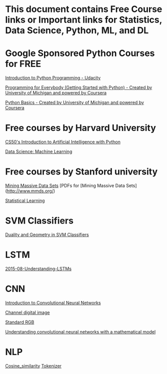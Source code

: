 # This document contains Free Course links or Important links for Statistics, Data Science, Python, ML, and DL

# Google Sponsored Python Courses for FREE
[Introduction to Python Programming - Udacity](https://learndigital.withgoogle.com/digitalunlocked/course/introduction-to-python-programming)

[Programming for Everybody (Getting Started with Python) - Created by University of Michigan and powered by Coursera](https://learndigital.withgoogle.com/digitalunlocked/course/programming-for-everybody-python)

[Python Basics - Created by University of Michigan and powered by Coursera](https://learndigital.withgoogle.com/digitalunlocked/course/python-basics)

# Free courses by Harvard University

[CS50's Introduction to Artificial Intelligence with Python](https://pll.harvard.edu/course/cs50s-introduction-artificial-intelligence-python?delta=0)

[Data Science: Machine Learning](https://pll.harvard.edu/course/data-science-machine-learning?delta=0)

# Free courses by Stanford university

[Mining Massive Data Sets](https://online.stanford.edu/courses/soe-ycs0007-mining-massive-data-sets)
[PDFs for [Mining Massive Data Sets] (http://www.mmds.org/)

[Statistical Learning](https://online.stanford.edu/courses/sohs-ystatslearning-statistical-learning)

# SVM Classifiers
[Duality and Geometry in SVM Classifiers](https://www.robots.ox.ac.uk/~cvrg/bennett00duality.pdf)

# LSTM
[2015-08-Understanding-LSTMs](https://colah.github.io/posts/2015-08-Understanding-LSTMs)

# CNN
[Introduction to Convolutional Neural Networks](https://cs.nju.edu.cn/wujx/paper/CNN.pdf)

[Channel digital image](https://en.wikipedia.org/wiki/Channel_(digital_image))

[Standard RGB](https://en.wikipedia.org/wiki/SRGB)

[Understanding convolutional neural networks with a mathematical model](https://www.semanticscholar.org/paper/Understanding-convolutional-neural-networks-with-a-Kuo/52d7ae292f285ab24b050b8d229ac98cd674523c#citing-papers)

# NLP
[Cosine_similarity](https://en.wikipedia.org/wiki/Cosine_similarity)
[Tokenizer](https://www.tensorflow.org/api_docs/python/tf/keras/preprocessing/text/Tokenizer)
